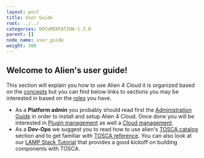 ```yaml
---
layout: post
title: User Guide
root: ../../
categories: DOCUMENTATION-1.3.0
parent: []
node_name: user_guide
weight: 300
---
```


## Welcome to Alien's user guide!

This section will explain you how to use Alien 4 Cloud it is organized based on the [concepts](#/documentation/1.3.0/concepts/concepts.html) but you can find below links to sections you may be interested in based on the [roles](#/documentation/1.3.0/concepts/roles.html) you have.

* As a __Platform admin__ you probably should read first the [Administration Guide](#/documentation/1.3.0/admin_guide/index.html) in order to install and setup Alien 4 Cloud. Once done you will be interested in [Plugin management](#/documentation/1.3.0/user_guide/plugin_management.html) as well a [Cloud management](#/documentation/1.3.0/user_guide/cloud_management.html).
* As a __Dev-Ops__ we suggest you to read how to use alien's [TOSCA catalog](#/documentation/1.3.0/user_guide/catalog.html) section and to get familiar with [TOSCA reference](#/documentation/1.3.0/devops_guide/tosca_concepts.html). You can also look at our [LAMP Stack Tutorial](#/documentation/1.3.0/devops_guide/lamp_stack_tutorial/lamp_stack.html) that provides a good kickoff on building components with TOSCA.
